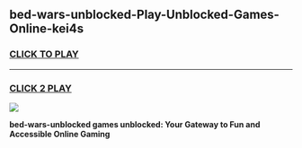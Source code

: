 
## bed-wars-unblocked-Play-Unblocked-Games-Online-kei4s
<h3>
<a href="https://premium76.site?title=bed-wars-unblocked&ref=25A">CLICK TO PLAY</a></h3>
<hr>

<h3>
<a href="https://premium76.site?title=bed-wars-unblocked&ref=25A">CLICK 2 PLAY</a>
  
</h3>

<a href="https://premium76.site?title=bed-wars-unblocked&ref=25A"><img src="https://clearcache.store/games.png"></a>


**bed-wars-unblocked games unblocked: Your Gateway to Fun and Accessible Online Gaming**
